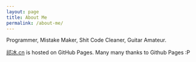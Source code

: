 ```yaml
---
layout: page
title: About Me
permalink: /about-me/
---
```


Programmer, Mistake Maker, Shit Code Cleaner, Guitar Amateur.

<!--
一名 Go 程序员，先后任职于微博、百度、链家/贝壳，负责过从0到1搭建话务平台、即时通讯平台，现负责对象存储、图片服务等基础设施。业余爱好吉他、游泳。
-->

[祁冰.cn](http://祁冰.cn/) is hosted on GitHub Pages. Many many thanks to Github Pages :P
